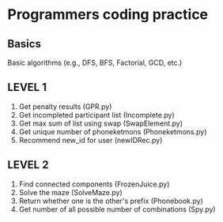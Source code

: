 # Programmers coding practice

## Basics
Basic algorithms (e.g., DFS, BFS, Factorial, GCD, etc.)

## LEVEL 1
1. Get penalty results (GPR.py)
2. Get incompleted participant list (Incomplete.py)
3. Get max sum of list using swap (SwapElement.py)
4. Get unique number of phoneketmons (Phoneketmons.py)
5. Recommend new_id for user (newIDRec.py)

## LEVEL 2
1. Find connected components (FrozenJuice.py)
2. Solve the maze (SolveMaze.py)
3. Return whether one is the other's prefix (Phonebook.py)
4. Get number of all possible number of combinations (Spy.py)
